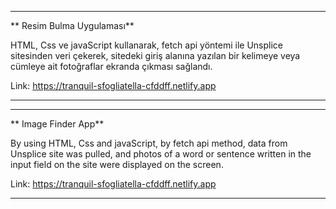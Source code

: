 ***
** Resim Bulma Uygulaması**

HTML, Css ve javaScript kullanarak, fetch api yöntemi ile Unsplice sitesinden veri çekerek, sitedeki giriş alanına yazılan bir kelimeye veya cümleye ait fotoğraflar ekranda çıkması sağlandı.


Link: https://tranquil-sfogliatella-cfddff.netlify.app
***
***
** Image Finder App**

By using HTML, Css and javaScript, by fetch api method, data from Unsplice site was pulled, and photos of a word or sentence written in the input field on the site were displayed on the screen.


Link: https://tranquil-sfogliatella-cfddff.netlify.app
***
